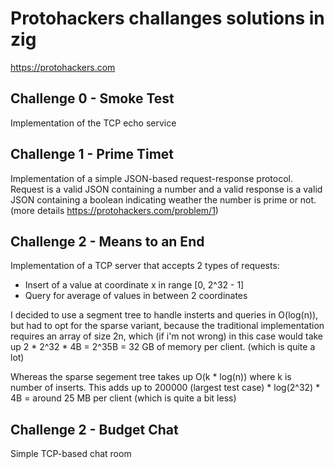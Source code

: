 # Protohackers challanges solutions in zig
https://protohackers.com
## Challenge 0 - Smoke Test
Implementation of the TCP echo service
## Challenge 1 - Prime Timet
Implementation of a simple JSON-based request-response protocol. Request is a valid JSON containing a number and a valid response is a valid JSON containing a boolean indicating weather the number is prime or not. (more details https://protohackers.com/problem/1)
## Challenge 2 - Means to an End
Implementation of a TCP server that accepts 2 types of requests:
 - Insert of a value at coordinate x in range [0, 2^32 - 1]
 - Query for average of values in between 2 coordinates


I decided to use a segment tree to handle insterts and queries in O(log(n)), but had to opt for the sparse variant, because the traditional implementation requires an array of size 2n, which (if i'm not wrong) in this case would take up 2 * 2^32 * 4B = 2^35B = 32 GB of memory per client. (which is quite a lot)


Whereas the sparse segement tree takes up O(k * log(n)) where k is number of inserts. This adds up to 200000 (largest test case) * log(2^32) * 4B = around 25 MB per client (which is quite a bit less)
## Challenge 2 - Budget Chat
Simple TCP-based chat room
